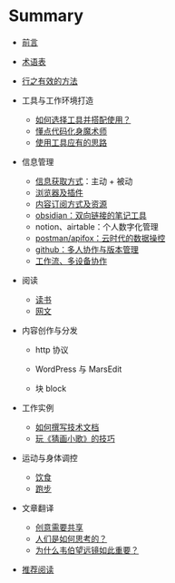 Summary
=======

*    [前言](README.md)
*    [术语表](glossary.md)
*    [行之有效的方法](methods.md)
* 工具与工作环境打造 
    *    [如何选择工具并搭配使用？](./tools/choose.md)
    *    [懂点代码化身魔术师](./tools/diy.md)
    *    [使用工具应有的思路](./creat-distribution/how-use-tools.md)
*	信息管理
	*	[信息获取方式](./notes/extract-info.md)：主动 + 被动
	*	[浏览器及插件](./tools/browser.md)
	*	[内容订阅方式及资源](./tools/subscribe.md)
	*	[obsidian：双向链接的笔记工具](./notes/obsidian.md)
	*	notion、airtable：个人数字化管理
	*	[postman/apifox：云时代的数据操控](./tools/api.md)
	*	[github：多人协作与版本管理](./tools/co-work.md)
	*	[工作流、多设备协作](./notes/flow.md)
*    阅读
     *	[读书](./read/book.md)
     *	[网文](./read/web.md)
*	内容创作与分发
    *    http 协议
    
    *    WordPress 与 MarsEdit
    
    *    块 block
    
*    工作实例
     *    [如何撰写技术文档](./works/rd-doc.md)
     *    [玩《猜画小歌》的技巧](./works/ai-guess.md)
*    运动与身体调控
     *	[饮食](./health/diet.md)
     *	[跑步](./health/marathon.md)
*    文章翻译
     *	[创意需要共享](./translations/ideas-share.md)
     *	[人们是如何思考的？](./translations/how-people-think.md)
     *	[为什么韦伯望远镜如此重要？](./translations/webb-telescope.md)
*    [推荐阅读](./share.md)

